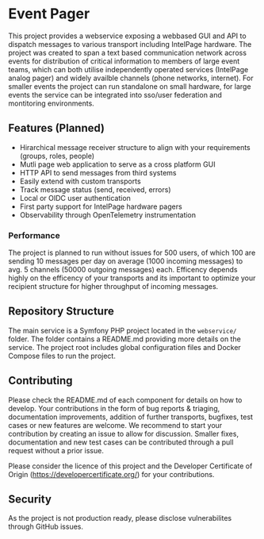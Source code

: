 # Event Pager

This project provides a webservice exposing a webbased GUI and API to dispatch messages to various transport including IntelPage hardware. The project was created to span a text based communication network across events for distribution of critical information to members of large event teams, which can both utilise independently operated services (IntelPage analog pager) and widely availble channels (phone networks, internet). For smaller events the project can run standalone on small hardware, for large events the service can be integrated into sso/user federation and montitoring environments.

## Features (Planned)

- Hirarchical message receiver structure to align with your requirements (groups, roles, people)
- Mutli page web application to serve as a cross platform GUI
- HTTP API to send messages from third systems
- Easily extend with custom transports
- Track message status (send, received, errors)
- Local or OIDC user authentication
- First party support for IntelPage hardware pagers
- Observability through OpenTelemetry instrumentation

### Performance
The project is planned to run without issues for 500 users, of which 100 are sending 10 messages per day on average (1000 incoming messages) to avg. 5 channels (50000 outgoing messages) each.
Efficency depends highly on the efficency of your transports and its important to optimize your recipient structure for higher throughput of incoming messages.

## Repository Structure

The main service is a Symfony PHP project located in the `webservice/` folder. The folder contains a README.md providing more details on the service.
The project root includes global configuration files and Docker Compose files to run the project.

## Contributing

Please check the README.md of each component for details on how to develop. Your contributions in the form of bug reports & triaging, documentation improvements, addition of further transports, bugfixes, test cases or new features are welcome.
We recommend to start your contribution by creating an issue to allow for discussion. Smaller fixes, documentation and new test cases can be contributed through a pull request without a prior issue.

Please consider the licence of this project and the Developer Certificate of Origin (https://developercertificate.org/) for your contributions.

## Security

As the project is not production ready, please disclose vulnerabilites through GitHub issues.